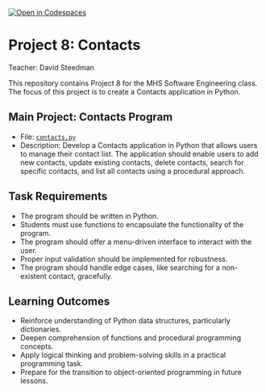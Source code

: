 [![Open in Codespaces](https://classroom.github.com/assets/launch-codespace-7f7980b617ed060a017424585567c406b6ee15c891e84e1186181d67ecf80aa0.svg)](https://classroom.github.com/open-in-codespaces?assignment_repo_id=14772235)
# Project 8: Contacts

Teacher: David Steedman

This repository contains Project 8 for the MHS Software Engineering class. The focus of this project is to create a Contacts application in Python.

## Main Project: Contacts Program
- File: [`contacts.py`](contacts.py)
- Description: Develop a Contacts application in Python that allows users to manage their contact list. The application should enable users to add new contacts, update existing contacts, delete contacts, search for specific contacts, and list all contacts using a procedural approach.

## Task Requirements
- The program should be written in Python.
- Students must use functions to encapsulate the functionality of the program.
- The program should offer a menu-driven interface to interact with the user.
- Proper input validation should be implemented for robustness.
- The program should handle edge cases, like searching for a non-existent contact, gracefully.

## Learning Outcomes
- Reinforce understanding of Python data structures, particularly dictionaries.
- Deepen comprehension of functions and procedural programming concepts.
- Apply logical thinking and problem-solving skills in a practical programming task.
- Prepare for the transition to object-oriented programming in future lessons.
